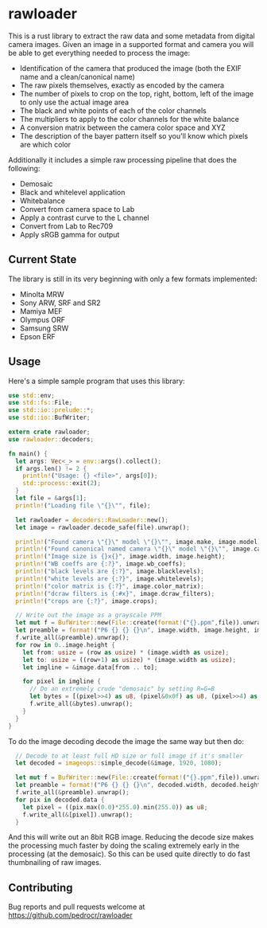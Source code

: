 # rawloader

This is a rust library to extract the raw data and some metadata from digital camera images. Given an image in a supported format and camera you will be able to get everything needed to process the image:

  * Identification of the camera that produced the image (both the EXIF name and a clean/canonical name)
  * The raw pixels themselves, exactly as encoded by the camera
  * The number of pixels to crop on the top, right, bottom, left of the image to only use the actual image area
  * The black and white points of each of the color channels
  * The multipliers to apply to the color channels for the white balance
  * A conversion matrix between the camera color space and XYZ
  * The description of the bayer pattern itself so you'll know which pixels are which color

Additionally it includes a simple raw processing pipeline that does the following:

  * Demosaic
  * Black and whitelevel application
  * Whitebalance
  * Convert from camera space to Lab
  * Apply a contrast curve to the L channel
  * Convert from Lab to Rec709
  * Apply sRGB gamma for output

Current State
-------------

The library is still in its very beginning with only a few formats implemented:
  * Minolta MRW
  * Sony ARW, SRF and SR2
  * Mamiya MEF
  * Olympus ORF
  * Samsung SRW
  * Epson ERF

Usage
-----

Here's a simple sample program that uses this library:

```rust
use std::env;
use std::fs::File;
use std::io::prelude::*;
use std::io::BufWriter;

extern crate rawloader;
use rawloader::decoders;

fn main() {
  let args: Vec<_> = env::args().collect();
  if args.len() != 2 {
    println!("Usage: {} <file>", args[0]);
    std::process::exit(2);
  }
  let file = &args[1];
  println!("Loading file \"{}\"", file);

  let rawloader = decoders::RawLoader::new();
  let image = rawloader.decode_safe(file).unwrap();

  println!("Found camera \"{}\" model \"{}\"", image.make, image.model);
  println!("Found canonical named camera \"{}\" model \"{}\"", image.canonical_make, image.canonical_model);
  println!("Image size is {}x{}", image.width, image.height);
  println!("WB coeffs are {:?}", image.wb_coeffs);
  println!("black levels are {:?}", image.blacklevels);
  println!("white levels are {:?}", image.whitelevels);
  println!("color matrix is {:?}", image.color_matrix);
  println!("dcraw filters is {:#x}", image.dcraw_filters);
  println!("crops are {:?}", image.crops);

  // Write out the image as a grayscale PPM
  let mut f = BufWriter::new(File::create(format!("{}.ppm",file)).unwrap());
  let preamble = format!("P6 {} {} {}\n", image.width, image.height, image.whitelevels[0]).into_bytes();
  f.write_all(&preamble).unwrap();
  for row in 0..image.height {
    let from: usize = (row as usize) * (image.width as usize);
    let to: usize = ((row+1) as usize) * (image.width as usize);
    let imgline = &image.data[from .. to];

    for pixel in imgline {
      // Do an extremely crude "demosaic" by setting R=G=B
      let bytes = [(pixel>>4) as u8, (pixel&0x0f) as u8, (pixel>>4) as u8, (pixel&0x0f) as u8, (pixel>>4) as u8, (pixel&0x0f) as u8];
      f.write_all(&bytes).unwrap();
    }
  }
}
```

To do the image decoding decode the image the same way but then do:

```rust
  // Decode to at least full HD size or full image if it's smaller
  let decoded = imageops::simple_decode(&image, 1920, 1080);

  let mut f = BufWriter::new(File::create(format!("{}.ppm",file)).unwrap());
  let preamble = format!("P6 {} {} {}\n", decoded.width, decoded.height, 255).into_bytes();
  f.write_all(&preamble).unwrap();
  for pix in decoded.data {
    let pixel = ((pix.max(0.0)*255.0).min(255.0)) as u8;
    f.write_all(&[pixel]).unwrap();
  }
```

And this will write out an 8bit RGB image. Reducing the decode size makes the processing much faster by doing the scaling extremely early in the processing (at the demosaic). So this can be used quite directly to do fast thumbnailing of raw images.

Contributing
------------

Bug reports and pull requests welcome at https://github.com/pedrocr/rawloader
